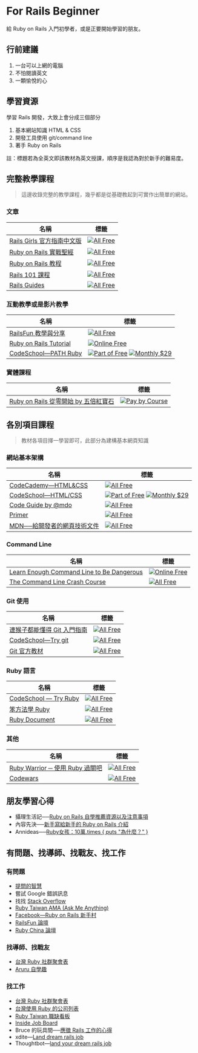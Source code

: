 # For Rails Beginner

給 Ruby on Rails 入門初學者，或是正要開始學習的朋友。


## 行前建議

1. 一台可以上網的電腦
2. 不怕閱讀英文
3. 一顆愉悅的心


## 學習資源

學習 Rails 開發，大致上會分成三個部分

1. 基本網站知識 HTML & CSS
2. 開發工具使用 git/command line
3. 著手 Ruby on Rails

註：標題若為全英文即該教材為英文授課，順序是我認為對於新手的難易度。


## 完整教學課程

> 這邊收錄完整的教學課程，幾乎都是從基礎教起到可實作出簡單的網站。

### 文章

名稱|標籤|
--- | ---
[Rails Girls 官方指南中文版](http://railsgirls.tw/) | [![][All/Free]](http://railsgirls.tw/)
[Ruby on Rails 實戰聖經](https://ihower.tw/rails4/) | [![][All/Free]](https://ihower.tw/rails4/)
[Ruby on Rails 教程](http://railstutorial-china.org/) | [![][All/Free]](http://railstutorial-china.org/)
[Rails 101 課程](http://courses.growthschool.com/courses/rails-101) | [![][All/Free]](http://courses.growthschool.com/courses/rails-101)
[Rails Guides](http://guides.rubyonrails.org/) | [![][All/Free]](http://guides.rubyonrails.org/)

### 互動教學或是影片教學
名稱|標籤|
--- | ---
[RailsFun 教學與分享](https://www.youtube.com/playlist?list=PLJ6M-k9dQEQ3VsyOZQwjZ5GdjaLJH3eB_) | [![][All/Free]](https://www.youtube.com/playlist?list=PLJ6M-k9dQEQ3VsyOZQwjZ5GdjaLJH3eB_)
[Ruby on Rails Tutorial](https://www.railstutorial.org/) | [![][Online/Free]](https://www.railstutorial.org/)
[CodeSchool—PATH Ruby](https://www.codeschool.com/paths/ruby) | [![][Part of/Free]](https://www.codeschool.com/paths/ruby) [![][Monthly/$29]](https://www.codeschool.com/paths/ruby)

### 實體課程
名稱|標籤|
--- | ---
[Ruby on Rails 從零開始 by 五倍紅寶石](https://5xruby.tw/talks?category=ruby-on-rails) | [![][Pay by/Course]](https://5xruby.tw/talks?category=ruby-on-rails)


## 各別項目課程

> 教材各項目擇一學習即可，此部分為建構基本網頁知識

### 網站基本架構
名稱|標籤|
--- | ---
[CodeCademy—HTML&CSS](https://www.codecademy.com/learn/web) | [![][All/Free]](https://www.codecademy.com/learn/web)
[CodeSchool—HTML/CSS](https://www.codeschool.com/paths/html-css) | [![][Part of/Free]](https://www.codeschool.com/paths/html-css) [![][Monthly/$29]](https://www.codeschool.com/paths/html-css)
[Code Guide by @mdo](http://mdo.github.io/code-guide/) | [![][All/Free]](http://juanitofatas.com/code-guide/)
[Primer](http://primercss.io) | [![][All/Free]](http://primercss.io)
[MDN──給開發者的網頁技術文件](https://developer.mozilla.org/zh-TW/docs/Web) | [![][All/Free]](https://developer.mozilla.org/zh-TW/docs/Web)

### Command Line
名稱|標籤|
--- | ---
[Learn Enough Command Line to Be Dangerous](http://www.learnenough.com/command-line-tutorial) | [![][Online/Free]](http://www.learnenough.com/command-line-tutorial)
[The Command Line Crash Course](http://cli.learncodethehardway.org/book/) | [![][All/Free]](http://cli.learncodethehardway.org/book/)

### Git 使用
名稱|標籤|
--- | ---
[連猴子都能懂得 Git 入門指南](https://backlogtool.com/git-guide/tw/) | [![][All/Free]](https://backlogtool.com/git-guide/tw/)
[CodeSchool—Try git](https://www.codeschool.com/courses/try-git) | [![][All/Free]](https://www.codeschool.com/courses/try-git)
[Git 官方教材](http://git-scm.com/book/zh/ch1-4.html) | [![][All/Free]](http://git-scm.com/book/zh/ch1-4.html)

### Ruby 語言
名稱|標籤|
--- | ---
[CodeSchool — Try Ruby](https://www.codeschool.com/courses/try-ruby) | [![][All/Free]](https://www.codeschool.com/courses/try-ruby)
[笨方法學 Ruby](http://lrthw.github.io/) | [![][All/Free]](http://lrthw.github.io/)
[Ruby Document](http://ruby-doc.org) | [![][All/Free]](http://ruby-doc.org)

### 其他
名稱|標籤|
--- | ---
[Ruby Warrior ─ 使用 Ruby 過關吧](https://www.bloc.io/ruby-warrior/#/) | [![][All/Free]](https://www.bloc.io/ruby-warrior/#/)
[Codewars](http://www.codewars.com/) | [![][All/Free]](http://www.codewars.com/)


## 朋友學習心得

- 攝理生活記──[Ruby on Rails 自學推薦資源以及注意事項](http://blog.cgmlife.net/posts/2014/04/12/recommended-ruby-on-rails-learning-resources)
- 內容先決──[新手寫給新手的 Ruby on Rails 介紹](http://disco26.logdown.com/posts/168410-novice-to-novice-ruby-on-rails-introduction)
- Annideas──[Ruby女孩：10萬.times { puts "為什麼？" }](http://blog.annideas.com/ironman7)


## 有問題、找導師、找戰友、找工作

### 有問題
  - [提問的智慧](https://github.com/ryanhanwu/How-To-Ask-Questions-The-Smart-Way)
  - 嘗試 Google 錯誤訊息
  - 找找 [Stack Overflow](http://stackoverflow.com/)
  - [Ruby Taiwan AMA (Ask Me Anything)](https://github.com/rubytaiwan/AMA)
  - [Facebook—Ruby on Rails 新手村](https://www.facebook.com/groups/RailsRookie/)
  - [RailsFun 論壇](http://railsfun.tw/)
  - [Ruby China 論壇](https://ruby-china.org/)

### 找導師、找戰友
  - [台灣 Ruby 社群聚會表](https://github.com/rubytaiwan/rubytw-reboot/wiki/Meetups)
  - [Aruru 自學趣](http://www.aruru.co/)

### 找工作
  - [台灣 Ruby 社群聚會表](https://github.com/rubytaiwan/rubytw-reboot/wiki/Meetups)
  - [台灣使用 Ruby 的公司列表](https://github.com/rubytaiwan/AMA/wiki/Companies)
  - [Ruby Taiwan 職缺看板](http://jobs.ruby.tw/)
  - [Inside Job Board](https://jobs.inside.com.tw/jobs/index?c=&k=ruby+rails)
  - Bruce 的玩具間──[應徵 Rails 工作的心得](http://toyroom.bruceli.net/tw/2014/02/26/my-experience-on-applying-rails-jobs.html)
  - xdite—[Land dream rails job](https://xdite.gitbooks.io/land-dream-rails-job/content/)
  - Thoughtbot—[land your dream rails job](https://upcase.com/pages/land-your-dream-rails-job)


[All/Free]: https://img.shields.io/badge/All-Free-green.svg?style=flat-square "All Free"
[Online/Free]: https://img.shields.io/badge/Online-Free-green.svg?style=flat-square "Online Free"
[Part of/Free]: https://img.shields.io/badge/Part_of-Free-green.svg?style=flat-square "Part of Free"
[Monthly/$29]: https://img.shields.io/badge/Monthly-$29-red.svg?style=flat-square "Monthly $29"
[Pay by/Course]: https://img.shields.io/badge/Monthly-$29-red.svg?style=flat-square "Pay by Course"
